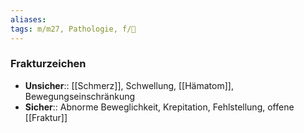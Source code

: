 ```yaml
---
aliases: 
tags: m/m27, Pathologie, f/🦴
---
```

### Frakturzeichen
- **Unsicher**:: [[Schmerz]], Schwellung, [[Hämatom]], Bewegungseinschränkung
- **Sicher**:: Abnorme Beweglichkeit, Krepitation, Fehlstellung, offene [[Fraktur]]